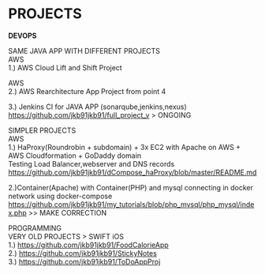 # PROJECTS

<b>DEVOPS</b>



SAME JAVA APP WITH DIFFERENT PROJECTS  
AWS     
1.) AWS Cloud Lift and Shift Project    
  
AWS  
2.) AWS Rearchitecture App Project from point 4 
  
3.) Jenkins CI for JAVA APP (sonarqube,jenkins,nexus)  
https://github.com/jkb91jkb91/full_project_v > ONGOING  


SIMPLER PROJECTS  
AWS  
1.) HaProxy(Roundrobin + subdomain) + 3x EC2 with Apache on AWS + AWS Cloudformation + GoDaddy domain  
Testing Load Balancer,webserver and DNS records  
[https://github.com/jkb91jkb91/dCompose_haProxy/blob/master/README.md  ](https://github.com/jkb91jkb91/haproxy_apache_aws)  

2.)Container(Apache) with Container(PHP) and mysql connecting in docker network using docker-compose  
https://github.com/jkb91jkb91/my_tutorials/blob/php_mysql/php_mysql/index.php  >> MAKE CORRECTION  



PROGRAMMING  
VERY OLD PROJECTS > SWIFT iOS  
1.) https://github.com/jkb91jkb91/FoodCalorieApp  
2.) https://github.com/jkb91jkb91/StickyNotes  
3.) https://github.com/jkb91jkb91/ToDoAppProj  
